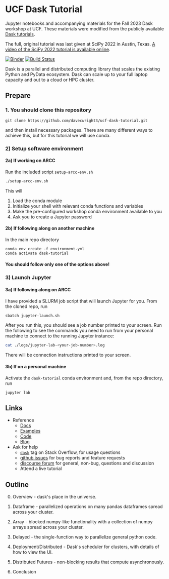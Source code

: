 # UCF Dask Tutorial
Jupyter notebooks and accompanying materials for the Fall 2023 Dask workshop at UCF.
These materials were modified from the publicly available [Dask tutorials](https://tutorial.dask.org/).


The full, original tutorial was last given at SciPy 2022 in Austin, Texas.
[A video of the SciPy 2022 tutorial is available online](https://youtu.be/J0NcbvkYPoE).

[![Binder](https://mybinder.org/badge_logo.svg)](https://mybinder.org/v2/gh/dask/dask-tutorial/main?urlpath=lab)
[![Build Status](https://github.com/dask/dask-tutorial/workflows/CI/badge.svg)](https://github.com/dask/dask-tutorial/actions?query=workflow%3ACI)

Dask is a parallel and distributed computing library that scales the existing Python and PyData ecosystem. Dask can scale up to your full laptop capacity and out to a cloud or HPC cluster.

## Prepare

### 1. You should clone this repository

    git clone https://github.com/davecwright3/ucf-dask-tutorial.git

and then install necessary packages.
There are many different ways to achieve this, but for this tutorial we will use conda.


### 2) Setup software environment
#### 2a) If working on ARCC
Run the included script `setup-arcc-env.sh`

``` sh
./setup-arcc-env.sh
```

This will
1. Load the conda module
2. Initialize your shell with relevant conda functions and variables
3. Make the pre-configured workshop conda environment available to you
4. Ask you to create a Jupyter password

#### 2b) If following along on another machine

In the main repo directory

    conda env create -f environment.yml
    conda activate dask-tutorial

#### You should follow only one of the options above!

### 3) Launch Jupyter
#### 3a) If following along on ARCC
I have provided a SLURM job script that will launch Jupyter for you. From the cloned repo, run

``` sh
sbatch jupyter-launch.sh
```

After you run this, you should see a job number printed to your screen. Run the following to see the commands you need to run from your personal machine to connect to the running Jupyter instance:

``` sh
cat ./logs/jupyter-lab-<your-job-number>.log
```

There will be connection instructions printed to your screen.


#### 3b) If on a personal machine
Activate the `dask-tutorial` conda environment and, from the repo directory, run

    jupyter lab


## Links

*  Reference
    *  [Docs](https://dask.org/)
    *  [Examples](https://examples.dask.org/)
    *  [Code](https://github.com/dask/dask/)
    *  [Blog](https://blog.dask.org/)
*  Ask for help
    *   [`dask`](http://stackoverflow.com/questions/tagged/dask) tag on Stack Overflow, for usage questions
    *   [github issues](https://github.com/dask/dask/issues/new) for bug reports and feature requests
    *   [discourse forum](https://dask.discourse.group/) for general, non-bug, questions and discussion
    *   Attend a live tutorial

## Outline

0. Overview - dask's place in the universe.

1. Dataframe - parallelized operations on many pandas dataframes spread across your cluster.

2. Array - blocked numpy-like functionality with a collection of numpy arrays spread across your cluster.

3. Delayed - the single-function way to parallelize general python code.

4. Deployment/Distributed - Dask's scheduler for clusters, with details of how to view the UI.

5. Distributed Futures - non-blocking results that compute asynchronously.

6. Conclusion
